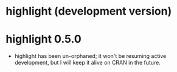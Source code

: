 # highlight (development version)

# highlight 0.5.0

* highlight has been un-orphaned; it won't be resuming active development,
  but I will keep it alive on CRAN in the future.
